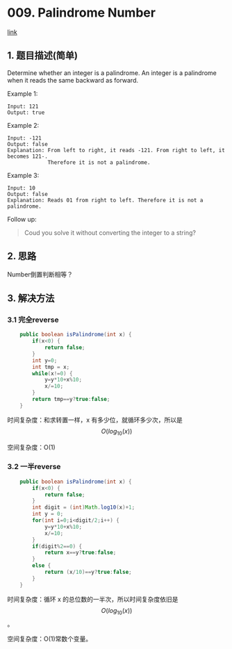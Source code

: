 # 009. Palindrome Number
[link](https://leetcode-cn.com/problems/palindrome-number/)

## 1. 题目描述\(简单\)

Determine whether an integer is a palindrome. An integer is a palindrome when it reads the same backward as forward.

Example 1:

```
Input: 121
Output: true
```

Example 2:

```
Input: -121
Output: false
Explanation: From left to right, it reads -121. From right to left, it becomes 121-. 
             Therefore it is not a palindrome.
```

Example 3:

```
Input: 10
Output: false
Explanation: Reads 01 from right to left. Therefore it is not a palindrome.
```

Follow up:

> Coud you solve it without converting the integer to a string?

## 2. 思路

Number倒置判断相等？

## 3. 解决方法

### 3.1 完全reverse

```java
    public boolean isPalindrome(int x) {
        if(x<0) {
            return false;
        }
        int y=0;
        int tmp = x;
        while(x!=0) {
            y=y*10+x%10;
            x/=10;
        }
        return tmp==y?true:false;
    }
```

时间复杂度：和求转置一样，x 有多少位，就循环多少次，所以是 $$O(log_{10}(x))$$

空间复杂度：O(1)

### 3.2 一半reverse

```java
    public boolean isPalindrome(int x) {
        if(x<0) {
            return false;
        }
        int digit = (int)Math.log10(x)+1;
        int y = 0;
        for(int i=0;i<digit/2;i++) {
            y=y*10+x%10;
            x/=10;
        }
        if(digit%2==0) {
            return x==y?true:false;
        }
        else {
            return (x/10)==y?true:false;
        }
    }
```

时间复杂度：循环 x 的总位数的一半次，所以时间复杂度依旧是 $$O(log_{10}(x))$$。

空间复杂度：O(1)常数个变量。

